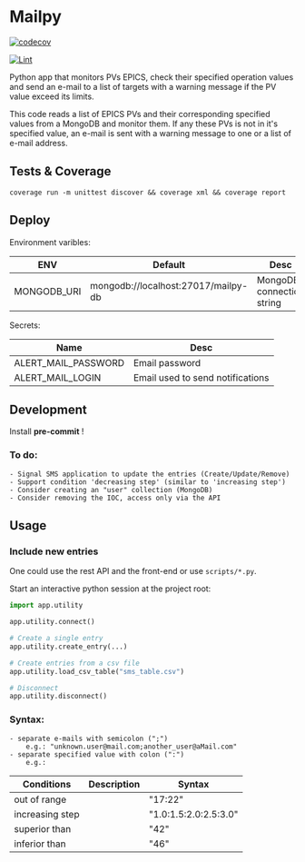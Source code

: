 # Mailpy


[![codecov](https://codecov.io/gh/carneirofc/mailpy-monitor/branch/master/graph/badge.svg?token=DRM1BMIO9G)](https://codecov.io/gh/carneirofc/mailpy-monitor)

[![Lint](https://github.com/carneirofc/mailpy-monitor/actions/workflows/lint.yml/badge.svg)](https://github.com/carneirofc/mailpy-monitor/actions/workflows/lint.yml)

Python app that monitors PVs EPICS, check their specified operation values and send an e-mail to a list of targets with a warning message if the PV value exceed its limits.

This code reads a list of EPICS PVs and their corresponding specified values
from a MongoDB and monitor them. If any these PVs is not in it's specified
value, an e-mail is sent with a warning message to one or a list of e-mail
address.

## Tests & Coverage
```
coverage run -m unittest discover && coverage xml && coverage report
```

## Deploy

Environment varibles:

| ENV         | Default                             | Desc                      |
| ----------- | ----------------------------------- | ------------------------- |
| MONGODB_URI | mongodb://localhost:27017/mailpy-db | MongoDB connection string |

Secrets:

| Name                | Desc                             |
| ------------------- | -------------------------------- |
| ALERT_MAIL_PASSWORD | Email password                   |
| ALERT_MAIL_LOGIN    | Email used to send notifications |

## Development

Install **pre-commit** !

### To do:

    - Signal SMS application to update the entries (Create/Update/Remove)
    - Support condition 'decreasing step' (similar to 'increasing step')
    - Consider creating an "user" collection (MongoDB)
    - Consider removing the IOC, access only via the API

## Usage

### Include new entries

One could use the rest API and the front-end or use `scripts/*.py`.

Start an interactive python session at the project root:

```python
import app.utility

app.utility.connect()

# Create a single entry
app.utility.create_entry(...)

# Create entries from a csv file
app.utility.load_csv_table("sms_table.csv")

# Disconnect
app.utility.disconnect()

```

### Syntax:

    - separate e-mails with semicolon (";")
        e.g.: "unknown.user@mail.com;another_user@aMail.com"
    - separate specified value with colon (":")
        e.g.:

| Conditions      | Description | Syntax                |
| --------------- | ----------- | --------------------- |
| out of range    |             | "17:22"               |
| increasing step |             | "1.0:1.5:2.0:2.5:3.0" |
| superior than   |             | "42"                  |
| inferior than   |             | "46"                  |
